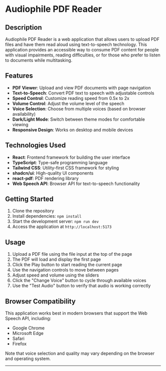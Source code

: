 
# Audiophile PDF Reader

## Description

Audiophile PDF Reader is a web application that allows users to upload PDF files and have them read aloud using text-to-speech technology. This application provides an accessible way to consume PDF content for people with visual impairments, reading difficulties, or for those who prefer to listen to documents while multitasking.

## Features

- **PDF Viewer**: Upload and view PDF documents with page navigation
- **Text-to-Speech**: Convert PDF text to speech with adjustable controls
- **Speed Control**: Customize reading speed from 0.5x to 2x
- **Volume Control**: Adjust the volume level of the speech
- **Voice Selection**: Choose from multiple voices (based on browser availability)
- **Dark/Light Mode**: Switch between theme modes for comfortable viewing
- **Responsive Design**: Works on desktop and mobile devices

## Technologies Used

- **React**: Frontend framework for building the user interface
- **TypeScript**: Type-safe programming language
- **Tailwind CSS**: Utility-first CSS framework for styling
- **shadcn/ui**: High-quality UI components
- **react-pdf**: PDF rendering library
- **Web Speech API**: Browser API for text-to-speech functionality

## Getting Started

1. Clone the repository
2. Install dependencies: `npm install`
3. Start the development server: `npm run dev`
4. Access the application at `http://localhost:5173`

## Usage

1. Upload a PDF file using the file input at the top of the page
2. The PDF will load and display the first page
3. Click the Play button to start reading the current page
4. Use the navigation controls to move between pages
5. Adjust speed and volume using the sliders
6. Click the "Change Voice" button to cycle through available voices
7. Use the "Test Audio" button to verify that audio is working correctly

## Browser Compatibility

This application works best in modern browsers that support the Web Speech API, including:
- Google Chrome
- Microsoft Edge
- Safari
- Firefox

Note that voice selection and quality may vary depending on the browser and operating system.

---



